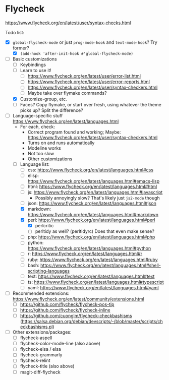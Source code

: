 # Flycheck

<https://www.flycheck.org/en/latest/user/syntax-checks.html>

Todo list:

- [x] `global-flycheck-mode` or just `prog-mode-hook` and `text-mode-hook`?  Try former?
  - [x] `(add-hook 'after-init-hook #'global-flycheck-mode)`
- [ ] Basic customizations
  - [ ] Keybindings
  - [ ] Learn to use it!
	- [ ] <https://www.flycheck.org/en/latest/user/error-list.html>
	- [ ] <https://www.flycheck.org/en/latest/user/error-reports.html>
	- [ ] <https://www.flycheck.org/en/latest/user/syntax-checkers.html>
	- [ ] Maybe take over flymake commands?
  - [x] Customize-group, etc.
  - [ ] Faces?  Copy flymake, or start over fresh, using whatever the theme picks up?  Split the difference?
- [ ] Language-specific stuff <https://www.flycheck.org/en/latest/languages.html>
  - For each, check:
	- Correct program found and working; Maybe: <https://www.flycheck.org/en/latest/user/syntax-checkers.html>
	- Turns on and runs automatically
	- Modeline works
	- Not too slow
	- Other customizations
  - [ ] Language list:
	- [ ] css: <https://www.flycheck.org/en/latest/languages.html#css>
	- [ ] elisp: <https://www.flycheck.org/en/latest/languages.html#emacs-lisp>
	- [ ] html: <https://www.flycheck.org/en/latest/languages.html#html>
	- [ ] js: <https://www.flycheck.org/en/latest/languages.html#javascript>
	  - Possibly annoyingly slow?  That's likely just `js2-mode` though
	- [ ] json: <https://www.flycheck.org/en/latest/languages.html#json>
	- [x] markdown: <https://www.flycheck.org/en/latest/languages.html#markdown>
	- [x] perl: <https://www.flycheck.org/en/latest/languages.html#perl>
	  - [x] perlcritic
	  - [ ] perltidy as well? (perltidyrc) Does that even make sense?
	- [ ] php: <https://www.flycheck.org/en/latest/languages.html#php>
	- [ ] python: <https://www.flycheck.org/en/latest/languages.html#python>
	- [ ] r: <https://www.flycheck.org/en/latest/languages.html#r>
	- [ ] ruby: <https://www.flycheck.org/en/latest/languages.html#ruby>
	- [ ] bash: <https://www.flycheck.org/en/latest/languages.html#shell-scripting-languages>
	- [ ] text: <https://www.flycheck.org/en/latest/languages.html#text>
	- [ ] ts: <https://www.flycheck.org/en/latest/languages.html#typescript>
	- [ ] yaml: <https://www.flycheck.org/en/latest/languages.html#yaml>
- [ ] Recommended extensions: <https://www.flycheck.org/en/latest/community/extensions.html>
  - [ ] <https://github.com/flycheck/flycheck-pos-tip>
  - [ ] <https://github.com/flycheck/flycheck-inline>
  - [ ] <https://github.com/cuonglm/flycheck-checkbashisms> (<https://salsa.debian.org/debian/devscripts/-/blob/master/scripts/checkbashisms.pl>)
- [ ] Other extensions/packages:
  - [ ] flycheck-aspell
  - [ ] flycheck-color-mode-line (also above)
  - [ ] flycheck-elsa / elsa
  - [ ] flycheck-grammarly
  - [ ] flycheck-relint
  - [ ] flycheck-title (also above)
  - [ ] magit-diff-flycheck
